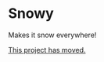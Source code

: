 # Snowy
Makes it snow everywhere!

[This project has moved.](https://github.com/marcus8448/FabricMods)
